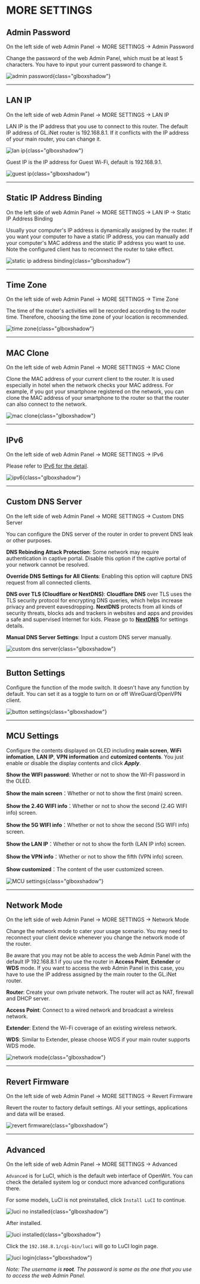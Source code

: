 # MORE SETTINGS

## Admin Password

On the left side of web Admin Panel -> MORE SETTINGS -> Admin Password

Change the password of the web Admin Panel, which must be at least 5 characters. You have to input your current password to change it.

![admin password](https://static.gl-inet.com/docs/en/3/setup/share/more_settings/admin_password.png){class="glboxshadow"}

---

## LAN IP

On the left side of web Admin Panel -> MORE SETTINGS -> LAN IP

LAN IP is the IP address that you use to connect to this router. The default IP address of GL.iNet router is 192.168.8.1. If it conflicts with the IP address of your main router, you can change it.

![lan ip](https://static.gl-inet.com/docs/en/3/setup/share/more_settings/lan_ip.png){class="glboxshadow"}

Guest IP is the IP address for Guest Wi-Fi, default is 192.168.9.1.

![guest ip](https://static.gl-inet.com/docs/en/3/setup/share/more_settings/guest_ip.png){class="glboxshadow"}

---

## Static IP Address Binding

On the left side of web Admin Panel -> MORE SETTINGS -> LAN IP -> Static IP Address Binding

Usually your computer's IP address is dynamically assigned by the router. If you want your computer to have a static IP address, you can manually add your computer's MAC address and the static IP address you want to use.
Note the configured client has to reconnect the router to take effect.

![static ip address binding](https://static.gl-inet.com/docs/en/3/setup/share/more_settings/static_ip_address_binding.png){class="glboxshadow"}

---

## Time Zone

On the left side of web Admin Panel -> MORE SETTINGS -> Time Zone

The time of the router's activities will be recorded according to the router time. Therefore, choosing the time zone of your location is recommended.

![time zone](https://static.gl-inet.com/docs/en/3/setup/share/more_settings/time_zone.png){class="glboxshadow"}

---

## MAC Clone

On the left side of web Admin Panel -> MORE SETTINGS -> MAC Clone

Clone the MAC address of your current client to the router. It is used especially in hotel when the network checks your MAC address. For example, if you got your smartphone registered on the network, you can clone the MAC address of your smartphone to the router so that the router can also connect to the network.

![mac clone](https://static.gl-inet.com/docs/en/3/setup/share/more_settings/mac_clone.png){class="glboxshadow"}

---

## IPv6

On the left side of web Admin Panel -> MORE SETTINGS -> IPv6

Please refer to [IPv6 for the detail](../../tutorials/ipv6.md).

![ipv6](https://static.gl-inet.com/docs/en/3/setup/share/more_settings/ipv6.png){class="glboxshadow"}

---

## Custom DNS Server

On the left side of web Admin Panel -> MORE SETTINGS -> Custom DNS Server

You can configure the DNS server of the router in order to prevent DNS leak or other purposes.

**DNS Rebinding Attack Protection**: Some network may require authentication in captive portal. Disable this option if the captive portal of your network cannot be resolved.

**Override DNS Settings for All Clients**: Enabling this option will capture DNS request from all connected clients.

**DNS over TLS (Cloudflare or NextDNS)**: 
**Cloudflare DNS** over TLS uses the TLS security protocol for encrypting DNS queries, which helps increase privacy and prevent eavesdropping.
**NextDNS** protects from all kinds of security threats, blocks ads and trackers in websites and apps and provides a safe and supervised Internet for kids. Please go to [**NextDNS**](../../tutorials/nextdns.md) for settings details. 

**Manual DNS Server Settings**: Input a custom DNS server manually.

![custom dns server](https://static.gl-inet.com/docs/en/3/setup/share/more_settings/custom_dns_server.png){class="glboxshadow"}

---

## Button Settings

Configure the function of the mode switch. It doesn't have any function by default. You can set it as a toggle to turn on or off WireGuard/OpenVPN client.

![button settings](https://static.gl-inet.com/docs/en/3/setup/gl-e750/more_settings/button_settings_e750.png){class="glboxshadow"}

---

## MCU Settings

Configure the contents displayed on OLED including **main screen**, **WiFi infomation**, **LAN IP**, **VPN information** and **cutomized contents**. You just enable or disable the display contents and click ***Apply***. 

**Show the WIFI password**: Whether or not to show the WI-FI password in the OLED.

**Show the main screen**：Whether or not to show the first (main) screen.

**Show the 2.4G WIFI info**：Whether or not to show the second (2.4G WIFI info) screen.

**Show the 5G WIFI info**：Whether or not to show the second (5G WIFI info) screen.

**Show the LAN IP**：Whether or not to show the forth (LAN IP info) screen.

**Show the VPN info**：Whether or not to show the fifth (VPN info) screen.

**Show customized**：The content of the user customized screen.

![MCU settings](https://static.gl-inet.com/docs/en/3/setup/gl-e750/more_settings/mcu_settings.png){class="glboxshadow"}

---

## Network Mode

On the left side of web Admin Panel -> MORE SETTINGS -> Network Mode

Change the network mode to cater your usage scenario. You may need to reconnect your client device whenever you change the network mode of the router.

Be aware that you may not be able to access the web Admin Panel with the default IP 192.168.8.1 if you use the router in **Access Point**, **Extender** or **WDS** mode. If you want to access the web Admin Panel in this case, you have to use the IP address assigned by the main router to the GL.iNet router.

**Router**: Create your own private network. The router will act as NAT, firewall and DHCP server.

**Access Point**: Connect  to a wired network and broadcast a wireless network.

**Extender**: Extend the Wi-Fi coverage of an existing wireless network.

**WDS**: Similar to Extender, please choose WDS if your main router supports WDS mode.

![network mode](https://static.gl-inet.com/docs/en/3/setup/share/more_settings/network_mode.png){class="glboxshadow"}

---

## Revert Firmware

On the left side of web Admin Panel -> MORE SETTINGS -> Revert Firmware

Revert the router to factory default settings. All your settings, applications and data will be erased.

![revert firmware](https://static.gl-inet.com/docs/en/3/setup/share/more_settings/revert_firmware.png){class="glboxshadow"}

---

## Advanced

On the left side of web Admin Panel -> MORE SETTINGS -> Advanced

`Advanced` is for LuCI, which is the default web interface of OpenWrt. You can check the detailed system log or conduct more advanced configurations there.

For some models, LuCI is not preinstalled, click `Install LuCI` to continue.

![luci no installed](https://static.gl-inet.com/docs/en/3/setup/share/more_settings/luci/luci_no_installed.png){class="glboxshadow"}

After installed.

![luci installed](https://static.gl-inet.com/docs/en/3/setup/share/more_settings/luci/luci_installed.png){class="glboxshadow"}

Click the `192.168.8.1/cgi-bin/luci` will go to LuCI login page.

![luci login](https://static.gl-inet.com/docs/en/3/setup/share/more_settings/luci/luci_login.png){class="glboxshadow"}

*Note: The username is **root**. The password is same as the one that you use to access the web Admin Panel.*
